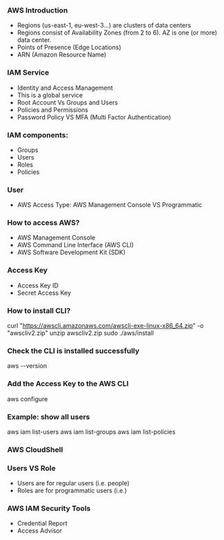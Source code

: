 ### AWS Introduction
- Regions (us-east-1, eu-west-3...) are clusters of data centers
- Regions consist of Availability Zones (from 2 to 6). AZ is one (or more) data center.
- Points of Presence (Edge Locations)
- ARN (Amazon Resource Name)

### IAM Service
- Identity and Access Management
- This is a global service
- Root Account Vs Groups and Users
- Policies and Permissions
- Password Policy VS MFA (Multi Factor Authentication)

### IAM components:
- Groups
- Users
- Roles
- Policies

### User
- AWS Access Type: AWS Management Console VS Programmatic

### How to access AWS?
- AWS Management Console
- AWS Command Line Interface (AWS CLI)
- AWS Software Development Kit (SDK)
 
### Access Key
- Access Key ID
- Secret Access Key

### How to install CLI?
curl "https://awscli.amazonaws.com/awscli-exe-linux-x86_64.zip" -o "awscliv2.zip"
unzip awscliv2.zip
sudo ./aws/install

### Check the CLI is installed successfully
aws --version

### Add the Access Key to the AWS CLI
aws configure

### Example: show all users
aws iam list-users
aws iam list-groups
aws iam list-policies

### AWS CloudShell

### Users VS Role
- Users are for regular users (i.e. people)
- Roles are for programmatic users (i.e.)

### AWS IAM Security Tools
- Credential Report
- Access Advisor
